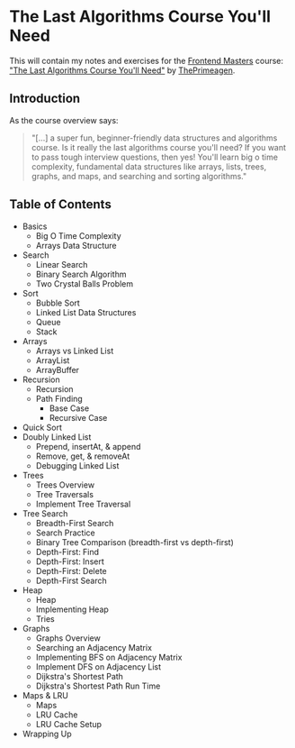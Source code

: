 # The Last Algorithms Course You'll Need

This will contain my notes and exercises for the
[Frontend Masters](https://frontendmasters.com/) course:
["The Last Algorithms Course You'll Need"](https://frontendmasters.com/courses/algorithms/)
by [ThePrimeagen](https://www.youtube.com/c/theprimeagen).

## Introduction

As the course overview says:

> "[...] a super fun, beginner-friendly data structures and algorithms course.
> Is it really the last algorithms course you'll need? If you want to pass tough
> interview questions, then yes! You'll learn big o time complexity, fundamental
> data structures like arrays, lists, trees, graphs, and maps, and searching and
> sorting algorithms."

## Table of Contents

- Basics
  - Big O Time Complexity
  - Arrays Data Structure
- Search
  - Linear Search
  - Binary Search Algorithm
  - Two Crystal Balls Problem
- Sort
  - Bubble Sort
  - Linked List Data Structures
  - Queue
  - Stack
- Arrays
  - Arrays vs Linked List
  - ArrayList
  - ArrayBuffer
- Recursion
  - Recursion
  - Path Finding
    - Base Case
    - Recursive Case
- Quick Sort
- Doubly Linked List
  - Prepend, insertAt, & append
  - Remove, get, & removeAt
  - Debugging Linked List
- Trees
  - Trees Overview
  - Tree Traversals
  - Implement Tree Traversal
- Tree Search
  - Breadth-First Search
  - Search Practice
  - Binary Tree Comparison (breadth-first vs depth-first)
  - Depth-First: Find
  - Depth-First: Insert
  - Depth-First: Delete
  - Depth-First Search
- Heap
  - Heap
  - Implementing Heap
  - Tries
- Graphs
  - Graphs Overview
  - Searching an Adjacency Matrix
  - Implementing BFS on Adjacency Matrix
  - Implement DFS on Adjacency List
  - Dijkstra's Shortest Path
  - Dijkstra's Shortest Path Run Time
- Maps & LRU
  - Maps
  - LRU Cache
  - LRU Cache Setup
- Wrapping Up
